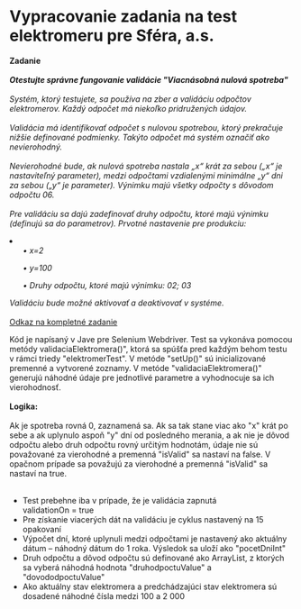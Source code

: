# Vypracovanie zadania na test elektromeru pre Sféra, a.s.
**Zadanie**
<br></br>
**<i>Otestujte správne fungovanie validácie "Viacnásobná nulová spotreba"**
<br></br>
Systém, ktorý testujete, sa používa na zber a validáciu odpočtov elektromerov.
Každý odpočet má niekoľko pridružených údajov.
<br></br>
Validácia má identifikovať odpočet s nulovou spotrebou, ktorý prekračuje nižšie definované
podmienky. Takýto odpočet má systém označiť ako nevierohodný.
<br></br>
Nevierohodné bude, ak nulová spotreba nastala „x“ krát za sebou („x“ je nastaviteľný parameter),
medzi odpočtami vzdialenými minimálne „y“ dni za sebou („y“ je parameter).
Výnimku majú všetky odpočty s dôvodom odpočtu 06.
<br></br>
Pre validáciu sa dajú zadefinovať druhy odpočtu, ktoré majú výnimku (definujú sa do parametrov).
Prvotné nastavenie pre produkciu:

<li>
<ul>• x=2</ul>
<ul>• y=100</ul>
<ul>• Druhy odpočtu, ktoré majú výnimku: 02; 03</ul>
</li>

Validáciu bude možné aktivovať a deaktivovať v systéme.</i>
<br></br>
<a href="https://drive.google.com/file/d/1HYzlEmaXPjUUACSwC4n_G-lUCJPsDjzW/view?usp=sharing">Odkaz na kompletné zadanie</a>

Kód je napísaný v Jave pre Selenium Webdriver. Test sa vykonáva pomocou metódy  validaciaElektromera()", ktorá sa spúšťa pred každým behom testu v rámci triedy "elektromerTest". V metóde "setUp()" sú inicializované premenné a vytvorené zoznamy. V metóde "validaciaElektromera()" generujú náhodné údaje pre jednotlivé parametre a vyhodnocuje sa ich vierohodnosť.
<br></br>
**Logika:**
<br></br>
Ak je spotreba rovná 0, zaznamená sa. Ak sa tak stane viac ako "x" krát po sebe a ak uplynulo aspoň "y" dní od posledného merania, a ak nie je dôvod odpočtu alebo druh odpočtu rovný určitým hodnotám, údaje nie sú považované za vierohodné a premenná "isValid" sa nastaví na false. V opačnom prípade sa považujú za vierohodné a premenná "isValid" sa nastaví na true.
<br></br>
<ul>
<li>Test prebehne iba v prípade, že je validácia zapnutá</li>
validationOn = true
<li>Pre získanie viacerých dát na validáciu je cyklus nastavený na 15 opakovaní</li>
<li>Výpočet dní, ktoré uplynuli medzi odpočtami je nastavený ako aktuálny dátum – náhodný dátum do 1 roka. Výsledok sa uloží ako "pocetDniInt"</li>
<li>Druh odpočtu a dôvod odpočtu sú definované ako ArrayList, z ktorých sa vyberá náhodná hodnota "druhodpoctuValue" a "dovododpoctuValue"</li>
<li>Ako aktuálny stav elektromera a predchádzajúci stav elektromera sú dosadené náhodné čísla medzi 100 a 2 000</li>
</ul>
